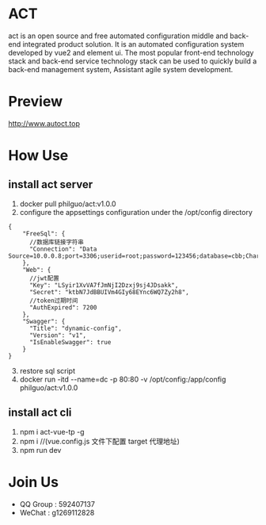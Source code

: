 # ACT

act is an open source and free automated configuration middle and back-end integrated product solution. It is an automated configuration system developed by vue2 and element ui. The most popular front-end technology stack and back-end service technology stack can be used to quickly build a back-end management system, Assistant agile system development.

# Preview

http://www.autoct.top

# How Use

## install act server

1. docker pull philguo/act:v1.0.0
2. configure the appsettings configuration under the /opt/config directory

```
{
    "FreeSql": {
      //数据库链接字符串
      "Connection": "Data Source=10.0.0.8;port=3306;userid=root;password=123456;database=cbb;Charset=utf8mb4;"
    },
    "Web": {
      //jwt配置
      "Key": "LSyir1XvVA7fJmNjI2Dzxj9sj4JDsakk",
      "Secret": "ktbN7JdBBUIVm4GIy68EYnc6WQ7Zy2h8",
      //token过期时间
      "AuthExpired": 7200
    },
    "Swagger": {
      "Title": "dynamic-config",
      "Version": "v1",
      "IsEnableSwagger": true
    }
}
```

3. restore sql script
4. docker run -itd --name=dc -p 80:80 -v /opt/config:/app/config philguo/act:v1.0.0

## install act cli

1. npm i act-vue-tp -g
2. npm i //(vue.config.js 文件下配置 target 代理地址)
3. npm run dev

# Join Us

- QQ Group : 592407137
- WeChat : g1269112828
